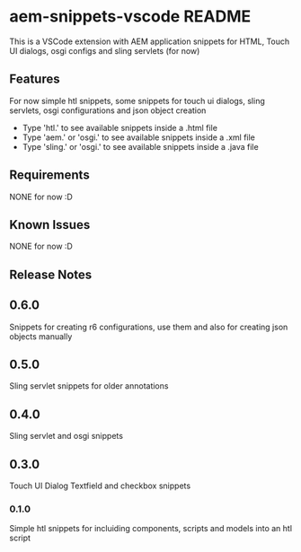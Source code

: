 # aem-snippets-vscode README

This is a VSCode extension with AEM application snippets for HTML, Touch UI dialogs, osgi configs and sling servlets (for now)

## Features

For now simple htl snippets, some snippets for touch ui dialogs, sling servlets, osgi configurations and json object creation

* Type 'htl.' to see available snippets inside a .html file
* Type 'aem.' or 'osgi.' to see available snippets inside a .xml file
* Type 'sling.' or 'osgi.' to see available snippets inside a .java file

## Requirements

NONE for now :D

## Known Issues

NONE for now :D

## Release Notes

## 0.6.0

Snippets for creating r6 configurations, use them and also for creating json objects manually

## 0.5.0

Sling servlet snippets for older annotations

## 0.4.0

Sling servlet and osgi snippets

## 0.3.0

Touch UI Dialog Textfield and checkbox snippets

### 0.1.0

Simple htl snippets for incluiding components, scripts and models into an htl script
